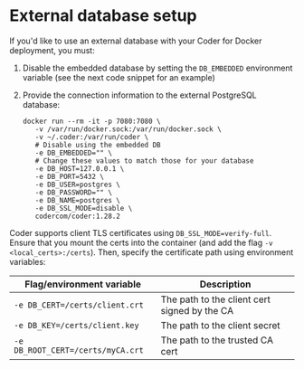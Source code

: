 # External database setup

If you'd like to use an external database with your Coder for Docker deployment,
you must:

1. Disable the embedded database by setting the `DB_EMBEDDED` environment
   variable (see the next code snippet for an example)
1. Provide the connection information to the external PostgreSQL database:

   ```console
   docker run --rm -it -p 7080:7080 \
      -v /var/run/docker.sock:/var/run/docker.sock \
      -v ~/.coder:/var/run/coder \
      # Disable using the embedded DB
      -e DB_EMBEDDED="" \
      # Change these values to match those for your database
      -e DB_HOST=127.0.0.1 \
      -e DB_PORT=5432 \
      -e DB_USER=postgres \
      -e DB_PASSWORD="" \
      -e DB_NAME=postgres \
      -e DB_SSL_MODE=disable \
      codercom/coder:1.28.2
   ```

Coder supports client TLS certificates using `DB_SSL_MODE=verify-full`. Ensure
that you mount the certs into the container (and add the flag
`-v <local_certs>:/certs`). Then, specify the certificate path using environment
variables:

<!-- markdownlint-disable -->

| **Flag/environment variable**     | **Description**                              |
| --------------------------------- | -------------------------------------------- |
| `-e DB_CERT=/certs/client.crt`    | The path to the client cert signed by the CA |
| `-e DB_KEY=/certs/client.key`     | The path to the client secret                |
| `-e DB_ROOT_CERT=/certs/myCA.crt` | The path to the trusted CA cert              |

<!-- markdownlint-enable -->
